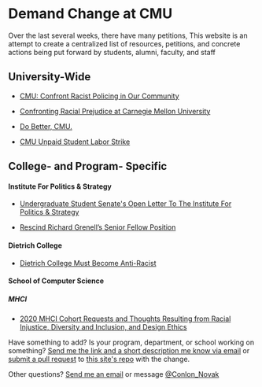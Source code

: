 # Demand Change at CMU  
 
Over the last several weeks, there have many petitions, This website is an attempt to create a centralized list of resources, petitions, and concrete actions being put forward by students, alumni, faculty, and staff

## University-Wide  

* [CMU: Confront Racist Policing in Our Community](https://actionnetwork.org/petitions/cmu-confront-racist-policing-in-our-community/)

* [Confronting Racial Prejudice at Carnegie Mellon University](https://actionnetwork.org/petitions/confronting-racial-prejudice-at-carnegie-mellon-university/)

* [Do Better, CMU.](http://www.cmu.wtf/)

* [CMU Unpaid Student Labor Strike](https://tinyurl.com/cmustrike)


## College- and Program- Specific  

#### Institute For Politics & Strategy  

* [Undergraduate Student Senate's Open Letter To The Institute For Politics & Strategy](https://bit.ly/LetterToIPS)

* [Rescind Richard Grenell’s Senior Fellow Position](https://actionnetwork.org/petitions/rescind-richard-grenells-senior-fellow-position/)

#### Dietrich College  

* [Dietrich College Must Become Anti-Racist](https://actionnetwork.org/petitions/dietrich-college-must-become-anti-racist)

#### School of Computer Science  

##### MHCI  

* [2020 MHCI Cohort Requests and Thoughts Resulting from Racial Injustice, Diversity and Inclusion, and Design Ethics](https://drive.google.com/file/d/1GE9PyWNAnelwqJapKkKWBOxKWN1wukJY/view?usp=sharing)  

Have something to add? Is your program, department, or school working on something? [Send me the link and a short description me know via email](mailto:conlonnovak+demand-cmu@cmu.edu) or [submit a pull request](https://opensource.com/article/19/7/create-pull-request-github) to [this site's repo](https://github.com/ConlonNovak/demand-cmu-support/) with the change.

Other questions? [Send me an email](mailto:conlonnovak+demand-cmu@cmu.edu) or message [@Conlon_Novak](https://twitter.com/Conlon_Novak)
